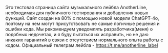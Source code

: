 Это тестовая страница сайта музыкального лейбла AnotherLine, необходимая для публичного тестирования и добавления новых функций. Сайт создан на 80% с помощью новой модели ChatGPT-4o, поэтому
на нем могут присутствовать не самые логичные решения и ошибки кода. Мы рекомендуем уведомлять разработчика(меня) о подобных недочетах, и я буду пытаться их исправить, но не даю никаких гаранитий
в связи с отсутствием нормального опыта работы с кодом. Официальный телеграм лейбла - https://t.me/anotherline_label
